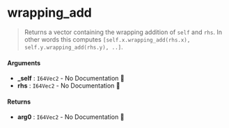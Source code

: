 # wrapping\_add

>  Returns a vector containing the wrapping addition of `self` and `rhs`.
>  In other words this computes `[self.x.wrapping_add(rhs.x), self.y.wrapping_add(rhs.y), ..]`.

#### Arguments

- **\_self** : `I64Vec2` \- No Documentation 🚧
- **rhs** : `I64Vec2` \- No Documentation 🚧

#### Returns

- **arg0** : `I64Vec2` \- No Documentation 🚧